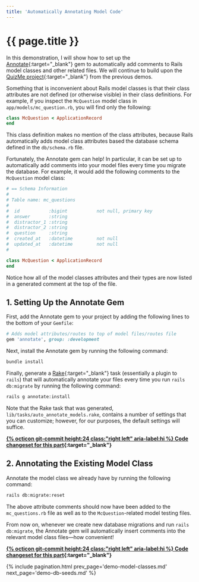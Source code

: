 ```yaml
---
title: 'Automatically Annotating Model Code'
---
```


# {{ page.title }}

In this demonstration, I will show how to set up the [Annotate](https://github.com/ctran/annotate_models){:target="_blank"} gem to automatically add comments to Rails model classes and other related files. We will continue to build upon the [QuizMe project](https://github.com/human-se/quiz-me-2020){:target="_blank"} from the previous demos.

Something that is inconvenient about Rails model classes is that their class attributes are not defined (or otherwise visible) in their class definitions. For example, if you inspect the `McQuestion` model class in `app/models/mc_question.rb`, you will find only the following:

```ruby
class McQuestion < ApplicationRecord
end
```

This class definition makes no mention of the class attributes, because Rails automatically adds model class attributes based the database schema defined in the `db/schema.rb` file.

Fortunately, the Annotate gem can help! In particular, it can be set up to automatically add comments into your model files every time you migrate the database. For example, it would add the following comments to the `McQuestion` model class:

```ruby
# == Schema Information
#
# Table name: mc_questions
#
#  id           :bigint           not null, primary key
#  answer       :string
#  distractor_1 :string
#  distractor_2 :string
#  question     :string
#  created_at   :datetime         not null
#  updated_at   :datetime         not null
#

class McQuestion < ApplicationRecord
end
```

Notice how all of the model classes attributes and their types are now listed in a generated comment at the top of the file.

## 1. Setting Up the Annotate Gem

First, add the Annotate gem to your project by adding the following lines to the bottom of your `Gemfile`:

```ruby
# Adds model attributes/routes to top of model files/routes file
gem 'annotate', group: :development
```

Next, install the Annotate gem by running the following command:

```bash
bundle install
```

Finally, generate a [Rake](https://en.wikipedia.org/wiki/Rake_(software)){:target="_blank"} task (essentially a plugin to `rails`) that will automatically annotate your files every time you run `rails db:migrate` by running the following command:

```bash
rails g annotate:install
```

Note that the Rake task that was generated, `lib/tasks/auto_annotate_models.rake`, contains a number of settings that you can customize; however, for our purposes, the default settings will suffice.

**[{% octicon git-commit height:24 class:"right left" aria-label:hi %} Code changeset for this part](https://github.com/human-se/quiz-me-2020/commit/114d2c22216769f649596e53b30ec4090567ef0d){:target="_blank"}**

## 2. Annotating the Existing Model Class

Annotate the model class we already have by running the following command:

```bash
rails db:migrate:reset
```

The above attribute comments should now have been added to the `mc_questions.rb` file as well as to the `McQuestion`-related model testing files.

From now on, whenever we create new database migrations and run `rails db:migrate`, the Annotate gem will automatically insert comments into the relevant model class files—how convenient!

**[{% octicon git-commit height:24 class:"right left" aria-label:hi %} Code changeset for this part](https://github.com/human-se/quiz-me-2020/commit/90b224f4d6edfacb0bf6202d2e9e13cb1213e5c2){:target="_blank"}**

{% include pagination.html prev_page='demo-model-classes.md' next_page='demo-db-seeds.md' %}
